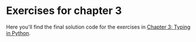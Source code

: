 # Exercises for chapter 3

Here you'll find the final solution code for the exercises in 
[Chapter 3: Typing in Python](../../exercises/03-typing-in-python).
